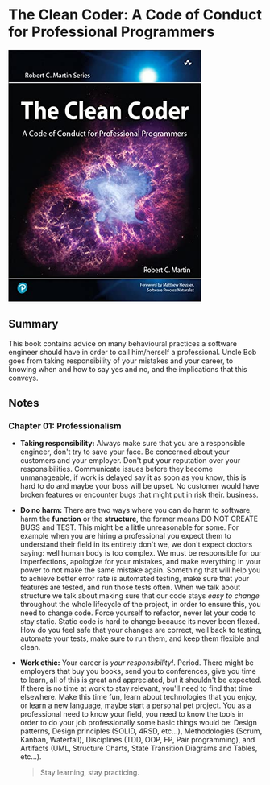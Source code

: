 # The Clean Coder: A Code of Conduct for Professional Programmers

![The Clean Coder Cover](./covers/the-clean-coder-cover.jpeg)

## Summary

This book contains advice on many behavioural practices a software engineer should have in order to call him/herself a
professional. Uncle Bob goes from taking responsibility of your mistakes and your career, to knowing when and how to say
yes and no, and the implications that this conveys.

## Notes

### Chapter 01: Professionalism

- **Taking responsibility:** Always make sure that you are a responsible engineer, don't try to save your face. Be
  concerned about your customers and your employer. Don't put your reputation over your responsibilities. Communicate
  issues before they become unmanageable, if work is delayed say it as soon as you know, this is hard to do and maybe
  your boss will be upset. No customer would have broken features or encounter bugs that might put in risk their.
  business.


- **Do no harm:** There are two ways where you can do harm to software, harm the **function** or the **structure**, the
  former means DO NOT CREATE BUGS and TEST. This might be a little unreasonable for some. For example when you are
  hiring a professional you expect them to understand their field in its entirety don't we, we don't expect doctors
  saying: well human body is too complex. We must be responsible for our imperfections, apologize for your mistakes, and
  make everything in your power to not make the same mistake again. Something that will help you to achieve better error
  rate is automated testing, make sure that your features are tested, and run those tests often. When we talk about
  structure we talk about making sure that our code stays _easy to change_ throughout the whole lifecycle of the
  project, in order to ensure this, you need to change code. Force yourself to refactor, never let your code to stay
  static. Static code is hard to change because its never been flexed. How do you feel safe that your changes are
  correct, well back to testing, automate your tests, make sure to run them, and keep them flexible and clean.


- **Work ethic:** Your career is _your responsibility!_. Period. There might be employers that buy you books, send you
  to conferences, give you time to learn, all of this is great and appreciated, but it shouldn't be expected. If there
  is no time at work to stay relevant, you'll need to find that time elsewhere. Make this time fun, learn about
  technologies that you enjoy, or learn a new language, maybe start a personal pet project. You as a professional need
  to know your field, you need to know the tools in order to do your job professionally some basic things would be:
  Design patterns, Design principles (SOLID, 4RSD, etc...), Methodologies (Scrum, Kanban, Waterfall), Disciplines (TDD,
  OOP, FP, Pair programming), and Artifacts (UML, Structure Charts, State Transition Diagrams and Tables, etc...).
  > Stay learning, stay practicing.
